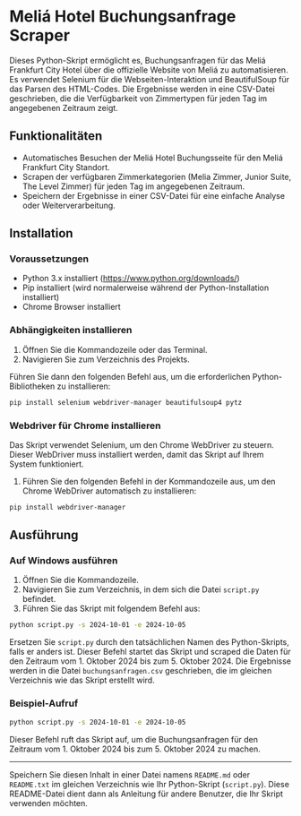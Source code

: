 # Meliá Hotel Buchungsanfrage Scraper

Dieses Python-Skript ermöglicht es, Buchungsanfragen für das Meliá Frankfurt City Hotel über die offizielle Website von Meliá zu automatisieren. Es verwendet Selenium für die Webseiten-Interaktion und BeautifulSoup für das Parsen des HTML-Codes. Die Ergebnisse werden in eine CSV-Datei geschrieben, die die Verfügbarkeit von Zimmertypen für jeden Tag im angegebenen Zeitraum zeigt.

## Funktionalitäten

- Automatisches Besuchen der Meliá Hotel Buchungsseite für den Meliá Frankfurt City Standort.
- Scrapen der verfügbaren Zimmerkategorien (Melia Zimmer, Junior Suite, The Level Zimmer) für jeden Tag im angegebenen Zeitraum.
- Speichern der Ergebnisse in einer CSV-Datei für eine einfache Analyse oder Weiterverarbeitung.

## Installation

### Voraussetzungen

- Python 3.x installiert (https://www.python.org/downloads/)
- Pip installiert (wird normalerweise während der Python-Installation installiert)
- Chrome Browser installiert

### Abhängigkeiten installieren

1. Öffnen Sie die Kommandozeile oder das Terminal.
2. Navigieren Sie zum Verzeichnis des Projekts.

Führen Sie dann den folgenden Befehl aus, um die erforderlichen Python-Bibliotheken zu installieren:

```bash
pip install selenium webdriver-manager beautifulsoup4 pytz
```

### Webdriver für Chrome installieren

Das Skript verwendet Selenium, um den Chrome WebDriver zu steuern. Dieser WebDriver muss installiert werden, damit das Skript auf Ihrem System funktioniert.

1. Führen Sie den folgenden Befehl in der Kommandozeile aus, um den Chrome WebDriver automatisch zu installieren:

```bash
pip install webdriver-manager
```

## Ausführung

### Auf Windows ausführen

1. Öffnen Sie die Kommandozeile.
2. Navigieren Sie zum Verzeichnis, in dem sich die Datei `script.py` befindet.
3. Führen Sie das Skript mit folgendem Befehl aus:

```bash
python script.py -s 2024-10-01 -e 2024-10-05
```

Ersetzen Sie `script.py` durch den tatsächlichen Namen des Python-Skripts, falls er anders ist. Dieser Befehl startet das Skript und scraped die Daten für den Zeitraum vom 1. Oktober 2024 bis zum 5. Oktober 2024. Die Ergebnisse werden in die Datei `buchungsanfragen.csv` geschrieben, die im gleichen Verzeichnis wie das Skript erstellt wird.

### Beispiel-Aufruf

```bash
python script.py -s 2024-10-01 -e 2024-10-05
```

Dieser Befehl ruft das Skript auf, um die Buchungsanfragen für den Zeitraum vom 1. Oktober 2024 bis zum 5. Oktober 2024 zu machen.

---

Speichern Sie diesen Inhalt in einer Datei namens `README.md` oder `README.txt` im gleichen Verzeichnis wie Ihr Python-Skript (`script.py`). Diese README-Datei dient dann als Anleitung für andere Benutzer, die Ihr Skript verwenden möchten.
